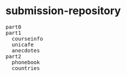 # submission-repository


<pre>
part0
part1
  courseinfo
  unicafe
  anecdotes
part2
  phonebook
  countries
</pre>

